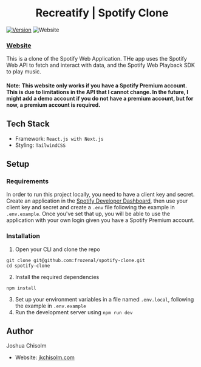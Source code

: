 <h1 align="center">
Recreatify | Spotify Clone
</h1>

[![Version](https://img.shields.io/static/v1?label=version&message=0.1&color=blue)](https://shields.io/)
![Website](https://img.shields.io/website?url=https://recreatify.jkchisolm.com)

### [Website](https://recreatify.jkchisolm.com)

This is a clone of the Spotify Web Application. THe app uses the Spotify Web API to fetch and interact with data, and the Spotify Web Playback SDK to play music.

#### Note: This website only works if you have a Spotify Premium account. This is due to limitations in the API that I cannot change. In the future, I might add a demo account if you do not have a premium account, but for now, a premium account is required.

## Tech Stack
- Framework: `React.js with Next.js`
- Styling: `TailwindCSS`
  
## Setup

### Requirements

In order to run this project locally, you need to have a client key and secret. Create an application in the [Spotify Developer Dashboard](https://developer.spotify.com/), then use your client key and secret and create a `.env` file following the example in `.env.example`. Once you've set that up, you will be able to use the application with your own login given you have a Spotify Premium account.

### Installation

1. Open your CLI and clone the repo

```
git clone git@github.com:frozenal/spotify-clone.git
cd spotify-clone
```

2. Install the required dependencies

```
npm install
```

3. Set up your environment variables in a file named `.env.local`, following the example in `.env.example`
4. Run the development server using `npm run dev`

## Author
Joshua Chisolm
- Website: [jkchisolm.com](https://www.jkchisolm.com)